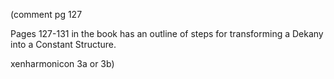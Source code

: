 (comment
  pg 127

  Pages 127-131 in the book has an outline of steps for transforming a Dekany into a Constant Structure.

  xenharmonicon 3a or 3b)
